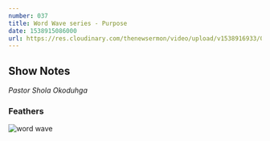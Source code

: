 ```yaml
---
number: 037
title: Word Wave series - Purpose
date: 1538915086000
url: https://res.cloudinary.com/thenewsermon/video/upload/v1538916933/07.10.2018_-_Pastor_Shola_Okodugha-_Word_Wave_I_-_Word_Wave_Series.mp3
---
```


## Show Notes
_Pastor Shola Okoduhga_

### Feathers

![word wave](https://res.cloudinary.com/thenewsermon/image/upload/v1539185152/42979748_480282925714745_5494149219884319008_n.jpg)